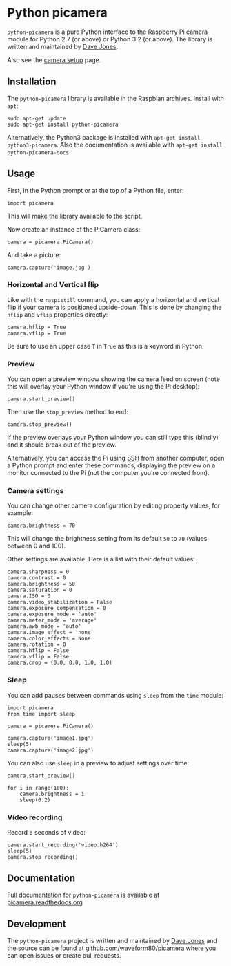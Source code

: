 # Python picamera

`python-picamera` is a pure Python interface to the Raspberry Pi camera module for Python 2.7 (or above) or Python 3.2 (or above). The library is written and maintained by [Dave Jones](https://github.com/waveform80).

Also see the [camera setup](README.md) page.

## Installation

The `python-picamera` library is available in the Raspbian archives. Install with `apt`:

```
sudo apt-get update
sudo apt-get install python-picamera
```

Alternatively, the Python3 package is installed with `apt-get install python3-picamera`. Also the documentation is available with `apt-get install python-picamera-docs`.

## Usage

First, in the Python prompt or at the top of a Python file, enter:

```
import picamera
```

This will make the library available to the script.

Now create an instance of the PiCamera class:

```
camera = picamera.PiCamera()
```

And take a picture:

```
camera.capture('image.jpg')
```

### Horizontal and Vertical flip

Like with the `raspistill` command, you can apply a horizontal and vertical flip if your camera is positioned upside-down. This is done by changing the `hflip` and `vflip` properties directly:

```
camera.hflip = True
camera.vflip = True
```

Be sure to use an upper case `T` in `True` as this is a keyword in Python.

### Preview

You can open a preview window showing the camera feed on screen (note this will overlay your Python window if you're using the Pi desktop):

```
camera.start_preview()
```

Then use the `stop_preview` method to end:

```
camera.stop_preview()
```

If the preview overlays your Python window you can still type this (blindly) and it should break out of the preview.

Alternatively, you can access the Pi using [SSH](../../remote-access/ssh/README.md) from another computer, open a Python prompt and enter these commands, displaying the preview on a monitor connected to the Pi (not the computer you're connected from).

### Camera settings

You can change other camera configuration by editing property values, for example:

```
camera.brightness = 70
```

This will change the brightness setting from its default `50` to `70` (values between 0 and 100).

Other settings are available. Here is a list with their default values:

```
camera.sharpness = 0
camera.contrast = 0
camera.brightness = 50
camera.saturation = 0
camera.ISO = 0
camera.video_stabilization = False
camera.exposure_compensation = 0
camera.exposure_mode = 'auto'
camera.meter_mode = 'average'
camera.awb_mode = 'auto'
camera.image_effect = 'none'
camera.color_effects = None
camera.rotation = 0
camera.hflip = False
camera.vflip = False
camera.crop = (0.0, 0.0, 1.0, 1.0)
```

### Sleep

You can add pauses between commands using `sleep` from the `time` module:

```
import picamera
from time import sleep

camera = picamera.PiCamera()

camera.capture('image1.jpg')
sleep(5)
camera.capture('image2.jpg')
```

You can also use `sleep` in a preview to adjust settings over time:

```
camera.start_preview()

for i in range(100):
    camera.brightness = i
    sleep(0.2)
```

### Video recording

Record 5 seconds of video:

```
camera.start_recording('video.h264')
sleep(5)
camera.stop_recording()
```

## Documentation

Full documentation for `python-picamera` is available at [picamera.readthedocs.org](http://picamera.readthedocs.org/)

## Development

The `python-picamera` project is written and maintained by [Dave Jones](https://github.com/waveform80) and the source can be found at [github.com/waveform80/picamera](https://github.com/waveform80/picamera) where you can open issues or create pull requests.
